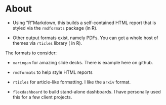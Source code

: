 # About

-   Using "R"Markdown, this builds a self-contained HTML report that is styled via the `rmdformats` package (in R).

-   Other output formats exist, namely PDFs. You can get a whole host of themes via `rticles` library ( in R).

The formats to consider:

-   `xaringan` for amazing slide decks. There is example here on github.

-   `rmdformats` to help style HTML reports

-   `rticles` for article-like formatting. I like the `arxiv` format.

-   `flexdashboard` to build stand-alone dashboards. I have personally used this for a few client projects.
